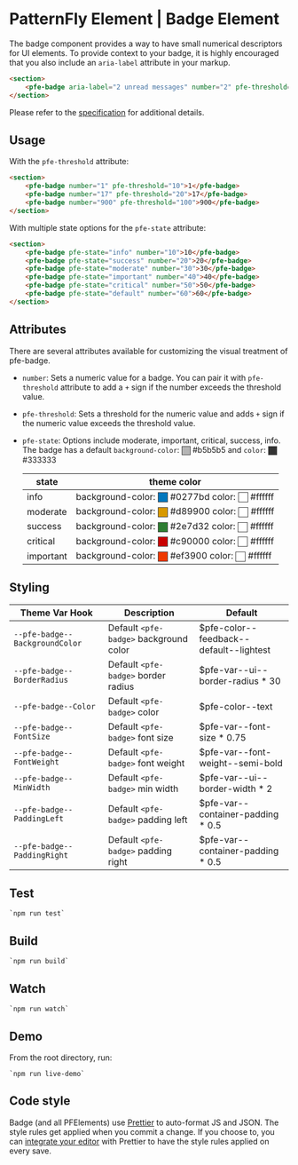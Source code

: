 # PatternFly Element | Badge Element

The badge component provides a way to have small numerical descriptors for UI elements. To provide context to your badge, it is highly encouraged that you also include an `aria-label` attribute in your markup.

```html
<section>
    <pfe-badge aria-label="2 unread messages" number="2" pfe-threshold="10">2</pfe-badge>
</section>
```

Please refer to the [specification](https://www.w3.org/TR/wai-aria/#aria-label) for additional details.

## Usage

With the `pfe-threshold` attribute:

```html
<section>
    <pfe-badge number="1" pfe-threshold="10">1</pfe-badge>
    <pfe-badge number="17" pfe-threshold="20">17</pfe-badge>
    <pfe-badge number="900" pfe-threshold="100">900</pfe-badge>
</section>
```
With multiple state options for the `pfe-state` attribute:

```html
<section>
    <pfe-badge pfe-state="info" number="10">10</pfe-badge>
    <pfe-badge pfe-state="success" number="20">20</pfe-badge>
    <pfe-badge pfe-state="moderate" number="30">30</pfe-badge>
    <pfe-badge pfe-state="important" number="40">40</pfe-badge>
    <pfe-badge pfe-state="critical" number="50">50</pfe-badge>
    <pfe-badge pfe-state="default" number="60">60</pfe-badge>
</section>
```

## Attributes

<style>
    .color-preview {
        display: inline-block;
        width: 1em;
        height: 1em;
        vertical-align: middle;
        border: 1px solid #444;
    }
</style>

There are several attributes available for customizing the visual treatment of pfe-badge.

- `number`: Sets a numeric value for a badge. You can pair it with `pfe-threshold` attribute to add a `+` sign if the number exceeds the threshold value.

- `pfe-threshold`: Sets a threshold for the numeric value and adds `+` sign if the numeric value exceeds the threshold value.

- `pfe-state`: Options include moderate, important, critical, success, info. The badge has a default
`background-color`: <span class="color-preview" style="background-color:#b5b5b5"></span> #b5b5b5 and
`color`: <span class="color-preview" style="background-color:#333"></span> #333333

    | state     | theme color                                                                    |
    |-----------|--------------------------------------------------------------------------------|
    | info      | background-color: <span class="color-preview" style="background-color:#0277bd"></span> #0277bd color: <span class="color-preview" style="background-color:#fff"></span> #ffffff    |
    | moderate  | background-color: <span class="color-preview" style="background-color:#d89900"></span> #d89900 color: <span class="color-preview" style="background-color:#fff"></span> #ffffff    |
    | success   | background-color: <span class="color-preview" style="background-color:#2e7d32"></span> #2e7d32 color: <span class="color-preview" style="background-color:#fff"></span> #ffffff    |
    | critical  | background-color: <span class="color-preview" style="background-color:#c90000"></span> #c90000 color: <span class="color-preview" style="background-color:#fff"></span> #ffffff    |
    | important | background-color: <span class="color-preview" style="background-color:#ef3900"></span> #ef3900 color: <span class="color-preview" style="background-color:#fff"></span> #ffffff    |

## Styling


| Theme Var Hook                                        | Description                                               | Default                                     |
| ----------------------------------------------------- | --------------------------------------------------------- | ------------------------------------------- |
| `--pfe-badge--BackgroundColor`                        | Default `<pfe-badge>` background color                    | $pfe-color--feedback--default--lightest     |
| `--pfe-badge--BorderRadius`                           | Default `<pfe-badge>` border radius                       | $pfe-var--ui--border-radius * 30            |
| `--pfe-badge--Color`                                  | Default `<pfe-badge>` color                               | $pfe-color--text                            |
| `--pfe-badge--FontSize`                               | Default `<pfe-badge>` font size                           | $pfe-var--font-size * 0.75                  |
| `--pfe-badge--FontWeight`                             | Default `<pfe-badge>` font weight                         | $pfe-var--font-weight--semi-bold            |
| `--pfe-badge--MinWidth`                               | Default `<pfe-badge>` min width                           | $pfe-var--ui--border-width * 2              |
| `--pfe-badge--PaddingLeft`                            | Default `<pfe-badge>` padding left                        | $pfe-var--container-padding * 0.5           |
| `--pfe-badge--PaddingRight`                           | Default `<pfe-badge>` padding right                       | $pfe-var--container-padding * 0.5           |


## Test

    `npm run test`

## Build

    `npm run build`

## Watch

    `npm run watch`

## Demo

From the root directory, run:

    `npm run live-demo`

## Code style

Badge (and all PFElements) use [Prettier][prettier] to auto-format JS and JSON. The style rules get applied when you commit a change. If you choose to, you can [integrate your editor][prettier-ed] with Prettier to have the style rules applied on every save.

[prettier]: https://github.com/prettier/prettier/
[prettier-ed]: https://github.com/prettier/prettier/#editor-integration
[web-component-tester]: https://github.com/Polymer/web-component-tester

